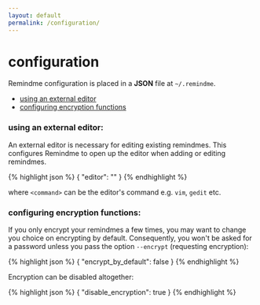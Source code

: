 ```yaml
---
layout: default
permalink: /configuration/
---
```


# configuration

Remindme configuration is placed in a **JSON** file at `~/.remindme`.

* [using an external editor](#editor)
* [configuring encryption functions](#crypto)


<a name="editor"></a>

### using an external editor:

An external editor is necessary for editing existing remindmes. This configures Remindme to open up the editor when adding or editing remindmes.

{% highlight json %}
{
    "editor": "<command>"
}
{% endhighlight %}

where `<command>` can be the editor's command e.g. `vim`, `gedit` etc.


<a name="crypto"></a>

### configuring encryption functions:

If you only encrypt your remindmes a few times, you may want to change
you choice on encrypting by default. Consequently, you won't be asked
for a password unless you pass the option `--encrypt` (requesting encryption):

{% highlight json %}
{
    "encrypt_by_default": false
}
{% endhighlight %}


Encryption can be disabled altogether:

{% highlight json %}
{
    "disable_encryption": true
}
{% endhighlight %}
